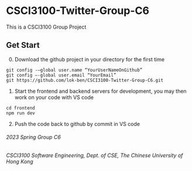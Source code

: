 # CSCI3100-Twitter-Group-C6

This is a CSCI3100 Group Project

## Get Start
0. Download the github project in your directory for the first time
```
git config -–global user.name “YourUserNameOnGithub”
git config –-global user.email “YourEmail”
git https://github.com/lok-ben/CSCI3100-Twitter-Group-C6.git
```
1. Start the frontend and backend servers for development, you may then work on your code with VS code
```
cd frontend
npm run dev
```
2. Push the code back to github by commit in VS code

###### 2023 Spring Group C6

###### CSCI3100 Software Engineering, Dept. of CSE, The Chinese University of Hong Kong
